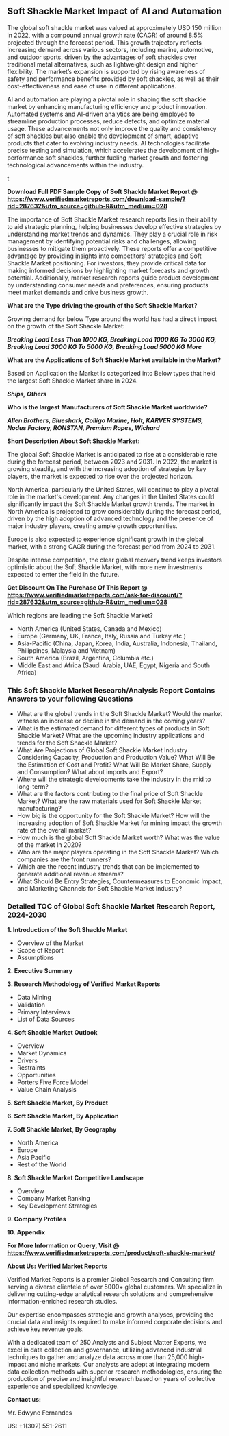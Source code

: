 <h2>Soft Shackle Market Impact of AI and Automation</h2><p>The global soft shackle market was valued at approximately USD 150 million in 2022, with a compound annual growth rate (CAGR) of around 8.5% projected through the forecast period. This growth trajectory reflects increasing demand across various sectors, including marine, automotive, and outdoor sports, driven by the advantages of soft shackles over traditional metal alternatives, such as lightweight design and higher flexibility. The market’s expansion is supported by rising awareness of safety and performance benefits provided by soft shackles, as well as their cost-effectiveness and ease of use in different applications.</p><p>AI and automation are playing a pivotal role in shaping the soft shackle market by enhancing manufacturing efficiency and product innovation. Automated systems and AI-driven analytics are being employed to streamline production processes, reduce defects, and optimize material usage. These advancements not only improve the quality and consistency of soft shackles but also enable the development of smart, adaptive products that cater to evolving industry needs. AI technologies facilitate precise testing and simulation, which accelerates the development of high-performance soft shackles, further fueling market growth and fostering technological advancements within the industry.</p>t</p><p id="" class=""><strong>Download Full PDF Sample Copy of Soft Shackle Market Report @ <a href="https://www.verifiedmarketreports.com/download-sample/?rid=287632&utm_source=github-R&utm_medium=028" target="_blank">https://www.verifiedmarketreports.com/download-sample/?rid=287632&utm_source=github-R&utm_medium=028</a></strong></p><p>The importance of&nbsp;Soft Shackle Market research reports lies in their ability to aid strategic planning, helping businesses develop effective strategies by understanding market trends and dynamics. They play a crucial role in risk management by identifying potential risks and challenges, allowing businesses to mitigate them proactively. These reports offer a competitive advantage by providing insights into competitors' strategies and Soft Shackle Market positioning. For investors, they provide critical data for making informed decisions by highlighting market forecasts and growth potential. Additionally, market research reports guide product development by understanding consumer needs and preferences, ensuring products meet market demands and drive business growth.</p><p><strong>What are the&nbsp;Type driving the growth of the Soft Shackle Market?</strong></p><p id="" class="">Growing demand for below Type around the world has had a direct impact on the growth of the Soft Shackle Market:</p><em><strong>Breaking Load Less Than 1000 KG, Breaking Load 1000 KG To 3000 KG, Breaking Load 3000 KG To 5000 KG, Breaking Load 5000 KG More</strong></em></p><strong>What are the&nbsp;Applications&nbsp;of Soft Shackle Market available in the Market?</strong></p><p id="" class="">Based on Application the Market is categorized into Below types that held the largest Soft Shackle Market share In 2024.</p><em><strong>Ships, Others</strong></em></p><strong>Who is the largest Manufacturers of Soft Shackle Market worldwide?</strong></p><p><em><strong>Allen Brothers, Blueshark, Colligo Marine, Holt, KARVER SYSTEMS, Nodus Factory, RONSTAN, Premium Ropes, Wichard</strong></em></p><p id="" class=""><strong>Short Description About Soft Shackle Market:</strong></p><p>The global Soft Shackle Market is anticipated to rise at a considerable rate during the forecast period, between 2023 and 2031. In 2022, the market is growing steadily, and with the increasing adoption of strategies by key players, the market is expected to rise over the projected horizon.</p><p>North America, particularly the United States, will continue to play a pivotal role in the market's development. Any changes in the United States could significantly impact the Soft Shackle Market growth trends. The market in North America is projected to grow considerably during the forecast period, driven by the high adoption of advanced technology and the presence of major industry players, creating ample growth opportunities.</p><p>Europe is also expected to experience significant growth in the global market, with a strong CAGR during the forecast period from 2024 to 2031.</p><p>Despite intense competition, the clear global recovery trend keeps investors optimistic about the Soft Shackle Market, with more new investments expected to enter the field in the future.</p><p id="" class=""><strong>Get Discount On The Purchase Of This Report @ <a href="https://www.verifiedmarketreports.com/ask-for-discount/?rid=287632&utm_source=github-R&utm_medium=028" target="_blank">https://www.verifiedmarketreports.com/ask-for-discount/?rid=287632&utm_source=github-R&utm_medium=028</a></strong></p>Which regions are leading the Soft Shackle Market?</p><ul><li>North America (United States, Canada and Mexico)</li><li>Europe (Germany, UK, France, Italy, Russia and Turkey etc.)</li><li>Asia-Pacific (China, Japan, Korea, India, Australia, Indonesia, Thailand, Philippines, Malaysia and Vietnam)</li><li>South America (Brazil, Argentina, Columbia etc.)</li><li>Middle East and Africa (Saudi Arabia, UAE, Egypt, Nigeria and South Africa)</li></ul><h3 id="" class="">This Soft Shackle Market Research/Analysis Report Contains Answers to your following Questions</h3><ul><li>What are the global trends in the Soft Shackle Market? Would the market witness an increase or decline in the demand in the coming years?</li><li>What is the estimated demand for different types of products in Soft Shackle Market? What are the upcoming industry applications and trends for the Soft Shackle Market?</li><li>What Are Projections of Global Soft Shackle Market Industry Considering Capacity, Production and Production Value? What Will Be the Estimation of Cost and Profit? What Will Be Market Share, Supply and Consumption? What about imports and Export?</li><li>Where will the strategic developments take the industry in the mid to long-term?</li><li>What are the factors contributing to the final price of Soft Shackle Market? What are the raw materials used for Soft Shackle Market manufacturing?</li><li>How big is the opportunity for the Soft Shackle Market? How will the increasing adoption of Soft Shackle Market for mining impact the growth rate of the overall market?</li><li>How much is the global Soft Shackle Market worth? What was the value of the market In 2020?</li><li>Who are the major players operating in the Soft Shackle Market? Which companies are the front runners?</li><li>Which are the recent industry trends that can be implemented to generate additional revenue streams?</li><li>What Should Be Entry Strategies, Countermeasures to Economic Impact, and Marketing Channels for Soft Shackle Market Industry?</li></ul><h3 id="" class="">Detailed TOC of Global Soft Shackle Market Research Report, 2024-2030</h3><p id="" class=""><strong>1. Introduction of the Soft Shackle Market</strong></p><ul><li>Overview of the Market</li><li>Scope of Report</li><li>Assumptions</li></ul><p id="" class=""><strong>2. Executive Summary</strong></p><p id="" class=""><strong>3. Research Methodology of Verified Market Reports</strong></p><ul><li>Data Mining</li><li>Validation</li><li>Primary Interviews</li><li>List of Data Sources</li></ul><p id="" class=""><strong>4. Soft Shackle Market Outlook</strong></p><ul><li>Overview</li><li>Market Dynamics</li><li>Drivers</li><li>Restraints</li><li>Opportunities</li><li>Porters Five Force Model</li><li>Value Chain Analysis</li></ul><p id="" class=""><strong>5. Soft Shackle Market, By Product</strong></p><p id="" class=""><strong>6. Soft Shackle Market, By Application</strong></p><p id="" class=""><strong>7. Soft Shackle Market, By Geography</strong></p><ul><li>North America</li><li>Europe</li><li>Asia Pacific</li><li>Rest of the World</li></ul><p id="" class=""><strong>8. Soft Shackle Market Competitive Landscape</strong></p><ul><li>Overview</li><li>Company Market Ranking</li><li>Key Development Strategies</li></ul><p id="" class=""><strong>9. Company Profiles</strong></p><p id="" class=""><strong>10. Appendix</strong></p><p id="" class=""><strong>For More Information or Query, Visit @ <a href="https://www.verifiedmarketreports.com/product/soft-shackle-market/" target="_blank">https://www.verifiedmarketreports.com/product/soft-shackle-market/</a></strong></p><p id="" class=""><strong>About Us: Verified Market Reports</strong></p><p id="" class="">Verified Market Reports is a premier Global Research and Consulting firm serving a diverse clientele of over 5000+ global customers. We specialize in delivering cutting-edge analytical research solutions and comprehensive information-enriched research studies.</p><p id="" class="">Our expertise encompasses strategic and growth analyses, providing the crucial data and insights required to make informed corporate decisions and achieve key revenue goals.</p><p id="" class="">With a dedicated team of 250 Analysts and Subject Matter Experts, we excel in data collection and governance, utilizing advanced industrial techniques to gather and analyze data across more than 25,000 high-impact and niche markets. Our analysts are adept at integrating modern data collection methods with superior research methodologies, ensuring the production of precise and insightful research based on years of collective experience and specialized knowledge.</p><p id="" class=""><strong>Contact us:</strong></p><p id="" class="">Mr. Edwyne Fernandes</p><p id="" class="">US: +1(302) 551-2611</p>